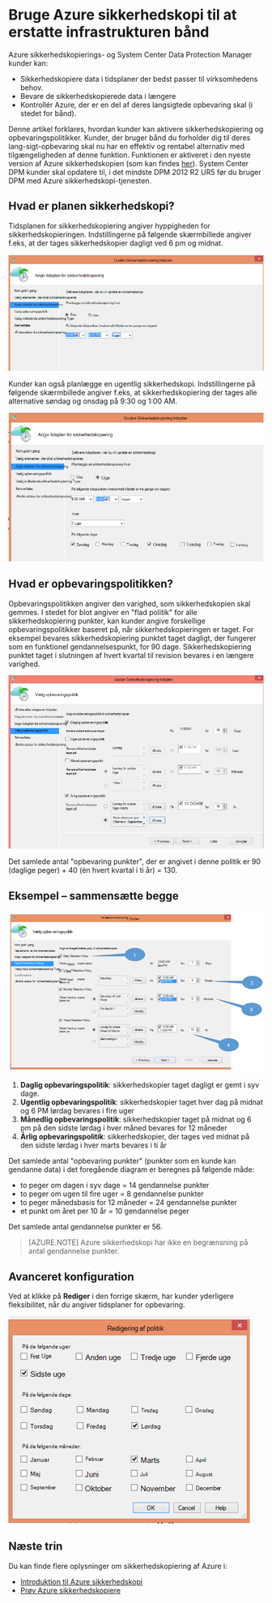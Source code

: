 <properties
   pageTitle="Bruge Azure sikkerhedskopi til at erstatte infrastrukturen bånd | Microsoft Azure"
   description="Få mere at vide, hvordan Azure sikkerhedskopiering giver synes godt om båndet semantik som gør det muligt at sikkerhedskopiere og gendanne data i Azure"
   services="backup"
   documentationCenter=""
   authors="trinadhk"
   manager="vijayts"
   editor=""/>
<tags
   ms.service="backup"
   ms.devlang="na"
   ms.topic="article"
   ms.tgt_pltfrm="na"
   ms.workload="storage-backup-recovery"
   ms.date="09/27/2016"
   ms.author="jimpark;trinadhk;markgal"/>

# <a name="use-azure-backup-to-replace-your-tape-infrastructure"></a>Bruge Azure sikkerhedskopi til at erstatte infrastrukturen bånd

Azure sikkerhedskopierings- og System Center Data Protection Manager kunder kan:

- Sikkerhedskopiere data i tidsplaner der bedst passer til virksomhedens behov.
- Bevare de sikkerhedskopierede data i længere
- Kontrollér Azure, der er en del af deres langsigtede opbevaring skal (i stedet for bånd).

Denne artikel forklares, hvordan kunder kan aktivere sikkerhedskopiering og opbevaringspolitikker. Kunder, der bruger bånd du forholder dig til deres lang-sigt-opbevaring skal nu har en effektiv og rentabel alternativ med tilgængeligheden af denne funktion. Funktionen er aktiveret i den nyeste version af Azure sikkerhedskopien (som kan findes [her](http://aka.ms/azurebackup_agent)). System Center DPM kunder skal opdatere til, i det mindste DPM 2012 R2 UR5 før du bruger DPM med Azure sikkerhedskopi-tjenesten.

## <a name="what-is-the-backup-schedule"></a>Hvad er planen sikkerhedskopi?
Tidsplanen for sikkerhedskopiering angiver hyppigheden for sikkerhedskopieringen. Indstillingerne på følgende skærmbillede angiver f.eks, at der tages sikkerhedskopier dagligt ved 6 pm og midnat.

![Dagsplan](./media/backup-azure-backup-cloud-as-tape/dailybackupschedule.png)

Kunder kan også planlægge en ugentlig sikkerhedskopi. Indstillingerne på følgende skærmbillede angiver f.eks, at sikkerhedskopiering der tages alle alternative søndag og onsdag på 9:30 og 1:00 AM.

![Ugeplan](./media/backup-azure-backup-cloud-as-tape/weeklybackupschedule.png)

## <a name="what-is-the-retention-policy"></a>Hvad er opbevaringspolitikken?
Opbevaringspolitikken angiver den varighed, som sikkerhedskopien skal gemmes. I stedet for blot angiver en "flad politik" for alle sikkerhedskopiering punkter, kan kunder angive forskellige opbevaringspolitikker baseret på, når sikkerhedskopieringen er taget. For eksempel bevares sikkerhedskopiering punktet taget dagligt, der fungerer som en funktionel gendannelsespunkt, for 90 dage. Sikkerhedskopiering punktet taget i slutningen af hvert kvartal til revision bevares i en længere varighed.

![Opbevaringspolitik](./media/backup-azure-backup-cloud-as-tape/retentionpolicy.png)

Det samlede antal "opbevaring punkter", der er angivet i denne politik er 90 (daglige peger) + 40 (én hvert kvartal i ti år) = 130.

## <a name="example--putting-both-together"></a>Eksempel – sammensætte begge

![Skærmbillede med eksempel](./media/backup-azure-backup-cloud-as-tape/samplescreen.png)

1. **Daglig opbevaringspolitik**: sikkerhedskopier taget dagligt er gemt i syv dage.
2. **Ugentlig opbevaringspolitik**: sikkerhedskopier taget hver dag på midnat og 6 PM lørdag bevares i fire uger
3. **Månedlig opbevaringspolitik**: sikkerhedskopier taget på midnat og 6 pm på den sidste lørdag i hver måned bevares for 12 måneder
4. **Årlig opbevaringspolitik**: sikkerhedskopier, der tages ved midnat på den sidste lørdag i hver marts bevares i ti år

Det samlede antal "opbevaring punkter" (punkter som en kunde kan gendanne data) i det foregående diagram er beregnes på følgende måde:

- to peger om dagen i syv dage = 14 gendannelse punkter
- to peger om ugen til fire uger = 8 gendannelse punkter
- to peger månedsbasis for 12 måneder = 24 gendannelse punkter
- et punkt om året per 10 år = 10 gendannelse peger

Det samlede antal gendannelse punkter er 56.

> [AZURE.NOTE] Azure sikkerhedskopi har ikke en begrænsning på antal gendannelse punkter.

## <a name="advanced-configuration"></a>Avanceret konfiguration
Ved at klikke på **Rediger** i den forrige skærm, har kunder yderligere fleksibilitet, når du angiver tidsplaner for opbevaring.

![Ændre](./media/backup-azure-backup-cloud-as-tape/modify.png)

## <a name="next-steps"></a>Næste trin
Du kan finde flere oplysninger om sikkerhedskopiering af Azure i:

- [Introduktion til Azure sikkerhedskopi](backup-introduction-to-azure-backup.md)
- [Prøv Azure sikkerhedskopiere](backup-try-azure-backup-in-10-mins.md)
